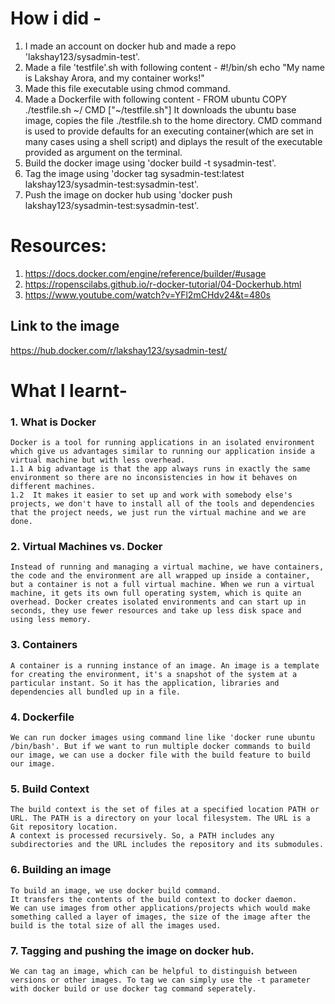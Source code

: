 # How i did - 
1. I made an account on docker hub and made a repo 'lakshay123/sysadmin-test'.
2. Made a file 'testfile'.sh with following content - 
		#!/bin/sh
		echo "My name is Lakshay Arora, and my container works!"
3. Made this file executable using chmod command.
4. Made a Dockerfile with following content -
		FROM ubuntu
		COPY ./testfile.sh ~/
		CMD ["~/testfile.sh"]
   It downloads the ubuntu base image, copies the file ./testfile.sh to the home directory.
   CMD command is used to provide defaults for an executing container(which are set in many cases using a shell script) and diplays the result of the executable provided as argument on the terminal.
5. Build the docker image using 'docker build -t sysadmin-test'.
6. Tag the image using 'docker tag sysadmin-test:latest lakshay123/sysadmin-test:sysadmin-test'.
7. Push the image on docker hub using 'docker push lakshay123/sysadmin-test:sysadmin-test'.

# Resources:
1. https://docs.docker.com/engine/reference/builder/#usage
2. https://ropenscilabs.github.io/r-docker-tutorial/04-Dockerhub.html
3. https://www.youtube.com/watch?v=YFl2mCHdv24&t=480s

## Link to the image 
https://hub.docker.com/r/lakshay123/sysadmin-test/

# What I learnt-

### 1. What is Docker 
	Docker is a tool for running applications in an isolated environment which give us advantages similar to running our application inside a virtual machine but with less overhead. 
	1.1 A big advantage is that the app always runs in exactly the same environment so there are no inconsistencies in how it behaves on different machines.
	1.2  It makes it easier to set up and work with somebody else's projects, we don't have to install all of the tools and dependencies that the project needs, we just run the virtual machine and we are done.

### 2. Virtual Machines vs. Docker
	Instead of running and managing a virtual machine, we have containers, the code and the environment are all wrapped up inside a container, but a container is not a full virtual machine. When we run a virtual machine, it gets its own full operating system, which is quite an overhead. Docker creates isolated environments and can start up in seconds, they use fewer resources and take up less disk space and using less memory.

### 3. Containers
	A container is a running instance of an image. An image is a template for creating the environment, it's a snapshot of the system at a particular instant. So it has the application, libraries and dependencies all bundled up in a file.

### 4. Dockerfile
	We can run docker images using command line like 'docker rune ubuntu /bin/bash'. But if we want to run multiple docker commands to build our image, we can use a docker file with the build feature to build our image.

### 5. Build Context
	The build context is the set of files at a specified location PATH or URL. The PATH is a directory on your local filesystem. The URL is a Git repository location.
	A context is processed recursively. So, a PATH includes any subdirectories and the URL includes the repository and its submodules.
### 6. Building an image
	To build an image, we use docker build command.
	It transfers the contents of the build context to docker daemon.
	We can use images from other applications/projects which would make something called a layer of images, the size of the image after the build is the total size of all the images used.
### 7. Tagging and pushing the image on docker hub.
	We can tag an image, which can be helpful to distinguish between versions or other images. To tag we can simply use the -t parameter with docker build or use docker tag command seperately.